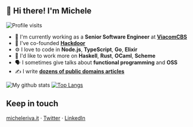 ## 👋 Hi there! I'm Michele

![Profile visits](https://badges.pufler.dev/visits/micheleriva/micheleriva?label=Profile%20visits&style=flat-square)

- 🏢  I'm currently working as a **Senior Software Engineer** at **[ViacomCBS](https://viacbs.com)**
- 💼  I've co-founded **[Hackdoor](https://hackdoor.io)**
- ⚙️  I love to code in **Node.js**, **TypeScript**, **Go**, **Elixir**
- 🔭  I'd like to work more on **Haskell**, **Rust**, **OCaml**, **Scheme**
- 🗣  I sometimes give talks about **functional programming** and **OSS**
- ✍️  I write **[dozens of public domains articles](https://www.hackdoor.io/authors/3nxYO2ek/michele-riva)**

![My github stats](https://github-readme-stats.vercel.app/api?username=micheleriva&count_private=true)
[![Top Langs](https://github-readme-stats.vercel.app/api/top-langs/?username=micheleriva&layout=compact)](https://github.com/anuraghazra/github-readme-stats)

## Keep in touch
[micheleriva.it](https://www.micheleriva.it) · [Twitter](https://twitter.com/MicheleRivaCode) · [LinkedIn](https://www.linkedin.com/in/micheleriva95)
